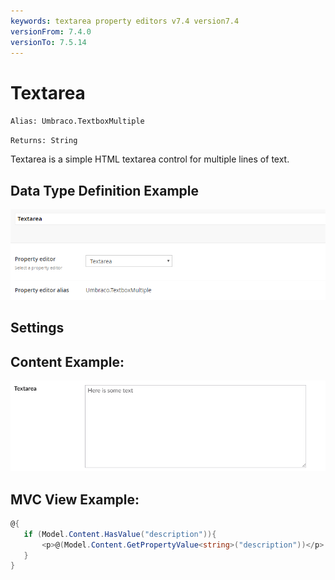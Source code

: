 ```yaml
---
keywords: textarea property editors v7.4 version7.4
versionFrom: 7.4.0
versionTo: 7.5.14
---
```


# Textarea

`Alias: Umbraco.TextboxMultiple`

`Returns: String`

Textarea is a simple HTML textarea control for multiple lines of text.

## Data Type Definition Example

![Textarea Data Type Definition](images/textarea/7/textarea-setup.png)


## Settings

## Content Example:

![Textarea Content Example](images/textarea/7/textarea-content.png)


## MVC View Example:

```csharp
@{
   if (Model.Content.HasValue("description")){
       <p>@(Model.Content.GetPropertyValue<string>("description"))</p>
   }
}
```
